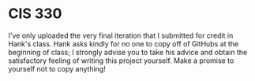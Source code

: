 # CIS 330
I've only uploaded the very final iteration that I submitted for credit in Hank's class. Hank asks kindly for no one to copy off of GitHubs at the beginning of class; I strongly advise you to take his advice and obtain the satisfactory feeling of writing this project yourself. Make a promise to yourself not to copy anything!
